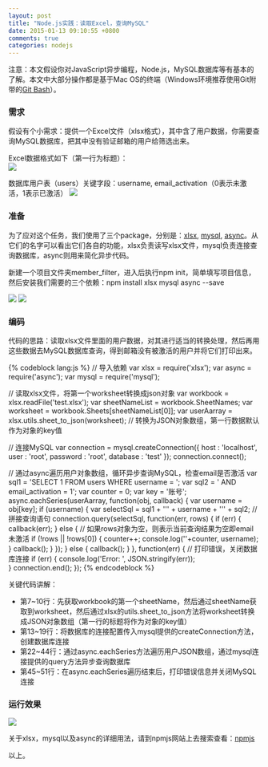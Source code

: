 ```yaml
---
layout: post
title: "Node.js实践：读取Excel，查询MySQL"
date: 2015-01-13 09:10:55 +0800
comments: true
categories: nodejs
---
```

  注意：本文假设你对JavaScript异步编程，Node.js，MySQL数据库等有基本的了解。本文中大部分操作都是基于Mac OS的终端（Windows环境推荐使用Git附带的[Git Bash](https://msysgit.github.io/)）。
### 需求
  假设有个小需求：提供一个Excel文件（xlsx格式），其中含了用户数据，你需要查询MySQL数据库，把其中没有验证邮箱的用户给筛选出来。

  Excel数据格式如下（第一行为标题）：<br>
  <img src="{{ root_url }}/images/custom/20150113/excel-data.png" />

  数据库用户表（users）关键字段：username, email_activation（0表示未激活，1表示已激活）
  <img src="{{ root_url }}/images/custom/20150113/database.png" />

### 准备
  为了应对这个任务，我们使用了三个package，分别是：[xlsx](https://www.npmjs.com/package/xlsx), [mysql](https://www.npmjs.com/package/mysql), [async](https://www.npmjs.com/package/async)。从它们的名字可以看出它们各自的功能，xlsx负责读写xlsx文件，mysql负责连接查询数据库，async则用来简化异步代码。
  <!-- more -->

  新建一个项目文件夹member_filter，进入后执行npm init，简单填写项目信息，然后安装我们需要的三个依赖：npm install xlsx mysql async --save

  <img src="{{ root_url }}/images/custom/20150113/setup1.png" />
  <img src="{{ root_url }}/images/custom/20150113/setup2.png" />

### 编码
  代码的思路：读取xlsx文件里面的用户数据，对其进行适当的转换处理，然后再用这些数据去MySQL数据库查询，得到邮箱没有被激活的用户并将它们打印出来。

{% codeblock lang:js %}
// 导入依赖
var xlsx = require('xlsx');
var async = require('async');
var mysql = require('mysql');

// 读取xlsx文件，将第一个worksheet转换成json对象
var workbook = xlsx.readFile('test.xlsx');
var sheetNameList = workbook.SheetNames;
var worksheet = workbook.Sheets[sheetNameList[0]];
var userAarray = xlsx.utils.sheet_to_json(worksheet); // 转换为JSON对象数组，第一行数据默认作为对象的key值

// 连接MySQL
var connection = mysql.createConnection({
  host     : 'localhost',
  user     : 'root',
  password : 'root',
  database : 'test'
});
connection.connect();

// 通过async遍历用户对象数组，循环异步查询MySQL，检查email是否激活
var sql1 = 'SELECT 1 FROM users WHERE username = ';
var sql2 = ' AND email_activation = 1';
var counter = 0;
var key = '账号';
async.eachSeries(userAarray, function(obj, callback) {
  var username = obj[key];
  if (username) {
    var selectSql = sql1 + '\'' + username + '\'' + sql2; // 拼接查询语句
    connection.query(selectSql, function(err, rows) {
      if (err) {
        callback(err);
      } else {
        // 如果rows对象为空，则表示当前查询结果为空即email未激活
        if (!rows || !rows[0]) {
          counter++;
          console.log(''+counter, username);
        }
        callback();
      }
    });
  } else {
    callback();
  }
}, function(err) {
  // 打印错误，关闭数据库连接
  if (err) {
    console.log('Error: ', JSON.stringify(err));    
  }
  connection.end(); 
});
{% endcodeblock %}

关键代码讲解：
<ul>
<li>第7~10行：先获取workbook的第一个sheetName，然后通过sheetName获取到worksheet，然后通过xlsx的utils.sheet_to_json方法将worksheet转换成JSON对象数组（第一行的标题将作为对象的key值）</li>
<li>第13~19行：将数据库的连接配置传入mysql提供的createConnection方法，创建数据库连接</li>
<li>第22~44行：通过async.eachSeries方法遍历用户JSON数组，通过mysql连接提供的query方法异步查询数据库</li>
<li>第45~51行：在async.eachSeries遍历结束后，打印错误信息并关闭MySQL连接</li>
</ul>

### 运行效果
  <img src="{{ root_url }}/images/custom/20150113/result.png" />

关于xlsx，mysql以及async的详细用法，请到npmjs网站上去搜索查看：[npmjs](https://www.npmjs.com/)

以上。